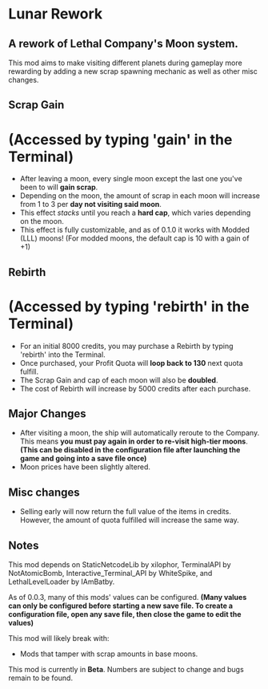 # Lunar Rework
## A rework of Lethal Company's Moon system.

This mod aims to make visiting different planets during gameplay more rewarding by adding a new scrap spawning mechanic as well as other misc changes.

## Scrap Gain
# (Accessed by typing 'gain' in the Terminal)
- After leaving a moon, every single moon except the last one you've been to will **gain scrap**.
- Depending on the moon, the amount of scrap in each moon will increase from 1 to 3 per **day not visiting said moon**.
- This effect *stacks* until you reach a **hard cap**, which varies depending on the moon.
- This effect is fully customizable, and as of 0.1.0 it works with Modded (LLL) moons! (For modded moons, the default cap is 10 with a gain of +1)

## Rebirth
# (Accessed by typing 'rebirth' in the Terminal)
- For an initial 8000 credits, you may purchase a Rebirth by typing 'rebirth' into the Terminal.
- Once purchased, your Profit Quota will **loop back to 130** next quota fulfill.
- The Scrap Gain and cap of each moon will also be **doubled**.
- The cost of Rebirth will increase by 5000 credits after each purchase.

## Major Changes

- After visiting a moon, the ship will automatically reroute to the Company. This means **you must pay again in order to re-visit high-tier moons**.
**(This can be disabled in the configuration file after launching the game and going into a save file once)**
- Moon prices have been slightly altered.

## Misc changes

- Selling early will now return the full value of the items in credits. However, the amount of quota fulfilled will increase the same way.

## Notes

This mod depends on StaticNetcodeLib by xilophor, TerminalAPI by NotAtomicBomb, Interactive_Terminal_API by WhiteSpike, and LethalLevelLoader by IAmBatby.

As of 0.0.3, many of this mods' values can be configured. **(Many values can only be configured before starting a new save file. To create a configuration file, open any save file, then close the game to edit the values)**

This mod will likely break with:
- Mods that tamper with scrap amounts in base moons.

This mod is currently in **Beta**. Numbers are subject to change and bugs remain to be found.
